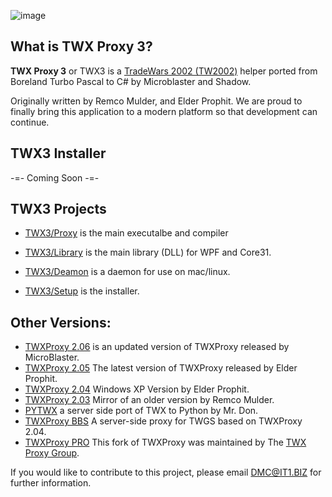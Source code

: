![image](https://user-images.githubusercontent.com/3355654/67166690-3cd7f100-f357-11e9-953f-561864f26fc1.png)

## What is TWX Proxy 3?

**TWX Proxy 3** or TWX3 is a [TradeWars 2002 (TW2002)](http://www.eisonline.com) helper ported from Boreland Turbo Pascal to C# by Microblaster and Shadow.

Originally written by Remco Mulder, and Elder Prophit. We are proud to finally bring this application to a modern platform so that development can continue.

## TWX3 Installer

-=- Coming Soon -=-

## TWX3 Projects

* [TWX3/Proxy](https://github.com/TW2002/twxp/tree/master/Source/TWX30/Proxy) is the main executalbe and compiler

* [TWX3/Library](https://github.com/TW2002/twxp/tree/master/Source/TWX30/Library) is the main library (DLL) for WPF and Core31.

* [TWX3/Deamon](https://github.com/TW2002/twxp/tree/master/Source/TWX30/Daemon) is a daemon for use on mac/linux.

* [TWX3/Setup](https://github.com/TW2002/TWX-Sharp/tree/master/Source/TWX30/Setup) is the installer.

## Other Versions:
* [TWXProxy 2.06](https://github.com/MicroBlaster/TWXProxy/tree/master/Source/TWXProxy-MB) is an updated version of TWXProxy released by MicroBlaster.
* [TWXProxy 2.05](https://github.com/MicroBlaster/TWXProxy/tree/master/Source/TWXProxy-EP) The latest version of TWXProxy released by Elder Prophit.
* [TWXProxy 2.04](https://github.com/erikh/twxproxy) Windows XP Version by Elder Prophit.
* [TWXProxy 2.03](https://github.com/erikh/twxproxy) Mirror of an older version by Remco Mulder.
* [PYTWX](https://bitbucket.org/mrdon/pytwx/src) a server side port of TWX to Python by Mr. Don.
* [TWXProxy BBS](https://code.google.com/archive/p/twxproxy-ep/wikis/TwxBbsAdministrationGuide.wiki) A server-side proxy for TWGS based on TWXProxy 2.04.
* [TWXProxy PRO](https://sourceforge.net/projects/twxproxy/) This fork of TWXProxy was maintained by The [TWX Proxy Group](http://twxproxy.sourceforge.net/).

If you would like to contribute to this project, please email DMC@IT1.BIZ for further information.
